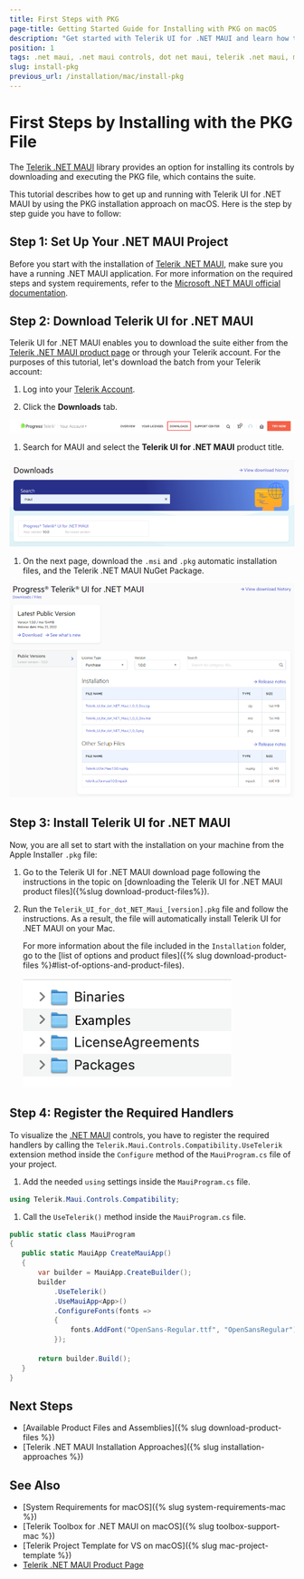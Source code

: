 ```yaml
---
title: First Steps with PKG
page-title: Getting Started Guide for Installing with PKG on macOS
description: "Get started with Telerik UI for .NET MAUI and learn how to install the controls from a PKG file, and then build and run a sample application."
position: 1
tags: .net maui, .net maui controls, dot net maui, telerik .net maui, macos, maccatalyst
slug: install-pkg
previous_url: /installation/mac/install-pkg
---
```


# First Steps by Installing with the PKG File

The [Telerik .NET MAUI](https://www.telerik.com/maui-ui) library provides an option for installing its controls by downloading and executing the PKG file, which contains the suite.

This tutorial describes how to get up and running with Telerik UI for .NET MAUI by using the PKG installation approach on macOS. Here is the step by step guide you have to follow:

## Step 1: Set Up Your .NET MAUI Project

Before you start with the installation of [Telerik .NET MAUI](https://www.telerik.com/maui-ui), make sure you have a running .NET MAUI application. For more information on the required steps and system requirements, refer to the [Microsoft .NET MAUI official documentation](https://docs.microsoft.com/en-us/dotnet/maui/get-started/installation).

## Step 2: Download Telerik UI for .NET MAUI

Telerik UI for .NET MAUI enables you to download the suite either from the [Telerik .NET MAUI product page](https://www.telerik.com/maui-ui) or through your Telerik account. For the purposes of this tutorial, let's download the batch from your Telerik account:

1. Log into your [Telerik Account](https://www.telerik.com/account/).

1. Click the __Downloads__ tab.

  ![Telerik UI for .NET MAUI Download tab in your account](../../images/download-tab.png)

1. Search for MAUI and select the __Telerik UI for .NET MAUI__ product title.

  ![Telerik UI for .NET MAUI Search field in your account](../../images/search-for-maui.png)

1. On the next page, download the `.msi` and `.pkg` automatic installation files, and the Telerik .NET MAUI NuGet Package.

  ![Telerik UI for .NET MAUI available product files in your account](../../images/product-files.png)

## Step 3: Install Telerik UI for .NET MAUI

Now, you are all set to start with the installation on your machine from the Apple Installer `.pkg` file:

1. Go to the Telerik UI for .NET MAUI download page following the instructions in the topic on [downloading the Telerik UI for .NET MAUI product files]({%slug download-product-files%}).

1. Run the `Telerik_UI_for_dot_NET_Maui_[version].pkg` file and follow the instructions. As a result, the file will automatically install Telerik UI for .NET MAUI on your Mac.

	For more information about the file included in the `Installation` folder, go to the [list of options and product files]({% slug download-product-files %}#list-of-options-and-product-files).

	![Telerik UI for .NET MAUI Installation dialog on macOS with the welcome message](../../images/installation-macos.png)

## Step 4: Register the Required Handlers

To visualize the [.NET MAUI](https://www.telerik.com/maui-ui) controls, you have to register the required handlers by calling the `Telerik.Maui.Controls.Compatibility.UseTelerik` extension method inside the `Configure` method of the `MauiProgram.cs` file of your project.

1. Add the needed `using` settings inside the `MauiProgram.cs` file.

 ```C#
using Telerik.Maui.Controls.Compatibility;
 ```

1. Call the `UseTelerik()` method inside the `MauiProgram.cs` file.

 ```C#
public static class MauiProgram
{
	public static MauiApp CreateMauiApp()
	{
		var builder = MauiApp.CreateBuilder();
		builder
			.UseTelerik()
			.UseMauiApp<App>()
			.ConfigureFonts(fonts =>
			{
				fonts.AddFont("OpenSans-Regular.ttf", "OpenSansRegular");
			});

		return builder.Build();
	}
}
 ```

## Next Steps

* [Available Product Files and Assemblies]({% slug download-product-files %})
* [Telerik .NET MAUI Installation Approaches]({% slug installation-approaches %})

## See Also

* [System Requirements for macOS]({% slug system-requirements-mac %})
* [Telerik Toolbox for .NET MAUI on macOS]({% slug toolbox-support-mac %})
* [Telerik Project Template for VS on macOS]({% slug mac-project-template %})
* [Telerik .NET MAUI Product Page](https://www.telerik.com/maui-ui)
